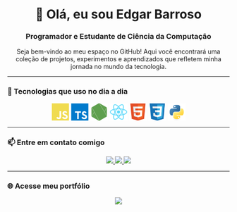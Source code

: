 <h1 align="center">👋 Olá, eu sou Edgar Barroso</h1>
<h3 align="center">Programador e Estudante de Ciência da Computação</h3>

<p align="center">
  Seja bem-vindo ao meu espaço no GitHub! Aqui você encontrará uma coleção de projetos, experimentos e aprendizados que refletem minha jornada no mundo da tecnologia.
</p>

---

### 🚀 Tecnologias que uso no dia a dia

<div align="center" style="display: inline_block">
  <img align="center" alt="Edgar-Js" height="40" width="40" src="https://raw.githubusercontent.com/devicons/devicon/master/icons/javascript/javascript-plain.svg">
  <img align="center" alt="Edgar-Ts" height="40" width="40" src="https://raw.githubusercontent.com/devicons/devicon/master/icons/typescript/typescript-plain.svg">
  <img align="center" alt="Edgar-Node" height="40" width="40" src="https://raw.githubusercontent.com/devicons/devicon/master/icons/nodejs/nodejs-plain.svg">
  <img align="center" alt="Edgar-React" height="40" width="40" src="https://raw.githubusercontent.com/devicons/devicon/master/icons/react/react-original.svg">
  <img align="center" alt="Edgar-HTML" height="40" width="40" src="https://raw.githubusercontent.com/devicons/devicon/master/icons/html5/html5-original.svg">
  <img align="center" alt="Edgar-CSS" height="40" width="40" src="https://raw.githubusercontent.com/devicons/devicon/master/icons/css3/css3-original.svg">
  <img align="center" alt="Edgar-Python" height="40" width="40" src="https://raw.githubusercontent.com/devicons/devicon/master/icons/python/python-original.svg">
</div>

---

### 📫 Entre em contato comigo

<div align="center">
  <a href="https://www.instagram.com/edgar_barrosoneto" target="_blank">
    <img src="https://img.shields.io/badge/-Instagram-%23E4405F?style=for-the-badge&logo=instagram&logoColor=white" />
  </a>
  <a href="mailto:barrosonetojose@gmail.com" target="_blank">
    <img src="https://img.shields.io/badge/-Gmail-%23333?style=for-the-badge&logo=gmail&logoColor=white" />
  </a>
  <a href="https://www.linkedin.com/in/edgar-barroso-623a72210/" target="_blank">
    <img src="https://img.shields.io/badge/-LinkedIn-%230077B5?style=for-the-badge&logo=linkedin&logoColor=white" />
  </a>
</div>

---

### 🌐 Acesse meu portfólio

<p align="center">
  <a href="https://portifolio-three-woad-68.vercel.app/" target="_blank">
    <img src="https://img.shields.io/badge/-CLICANDO%20AQUI-%230000FF?style=for-the-badge&logo=google-chrome&logoColor=white" />
  </a>
</p>
